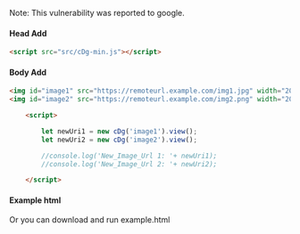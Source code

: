 Note: This vulnerability was reported to google.

#### Head Add

```html
<script src="src/cDg-min.js"></script>
```

#### Body Add

```html
<img id="image1" src="https://remoteurl.example.com/img1.jpg" width="200" height="200">
<img id="image2" src="https://remoteurl.example.com/img2.png" width="200" height="200">

    <script>

        let newUri1 = new cDg('image1').view();
        let newUri2 = new cDg('image2').view();

        //console.log('New_Image_Url 1: '+ newUri1);
        //console.log('New_Image_Url 2: '+ newUri2);

    </script>
```

#### Example html
Or you can download and run example.html
    
